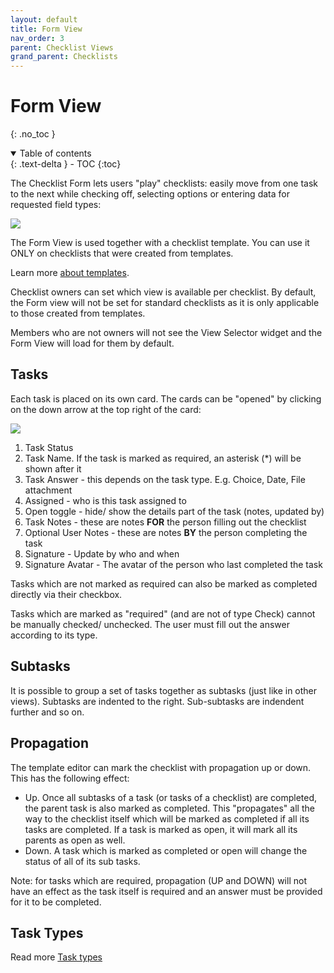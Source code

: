 ```yaml
---
layout: default
title: Form View
nav_order: 3
parent: Checklist Views
grand_parent: Checklists
---
```

# Form View
{: .no_toc }


<details open markdown="block">
  <summary>
    Table of contents
  </summary>
  {: .text-delta }
- TOC
{:toc}
</details>

The Checklist Form lets users "play" checklists: easily move from one task to the next while checking off, selecting options or entering data for requested field types:

![](/assets/images/checklists/checklist-form-view.png)

The Form View is used together with a checklist template. You can use it ONLY on checklists that were created from templates. 

Learn more [about templates](/templates).

Checklist owners can set which view is available per checklist. By default, the Form view will not be set for standard checklists as it is only applicable to those created from templates. 

Members who are not owners will not see the View Selector widget and the Form View will load for them by default.

## Tasks
Each task is placed on its own card. The cards can be "opened" by clicking on the down arrow at the top right of the card:

![](/assets/images/checklists/checklist-form-view-card-open.png)

1. Task Status
2. Task Name. If the task is marked as required, an asterisk (*) will be shown after it
3. Task Answer - this depends on the task type. E.g. Choice, Date, File attachment
4. Assigned - who is this task assigned to
5. Open toggle - hide/ show the details part of the task (notes, updated by)
6. Task Notes - these are notes **FOR** the person filling out the checklist
7. Optional User Notes - these are notes **BY** the person completing the task
8. Signature - Update by who and when
9. Signature Avatar - The avatar of the person who last completed the task


Tasks which are not marked as required can also be marked as completed directly via their checkbox.

Tasks which are marked as "required" (and are not of type Check) cannot be manually checked/ unchecked. The user must fill out the answer according to its type.

## Subtasks
It is possible to group a set of tasks together as subtasks (just like in other views). Subtasks are indented to the right. Sub-subtasks are indendent further and so on.

## Propagation
The template editor can mark the checklist with propagation up or down. This has the following effect:
* Up. Once all subtasks of a task (or tasks of a checklist) are completed, the parent task is also marked as completed. This "propagates" all the way to the checklist itself which will be marked as completed if all its tasks are completed. If a task is marked as open, it will mark all its parents as open as well.
* Down. A task which is marked as completed or open will change the status of all of its sub tasks.

Note: for tasks which are required, propagation (UP and DOWN) will not have an effect as the task itself is required and an answer must be provided for it to be completed.

## Task Types

Read more [Task types](/checklists/task-types/)